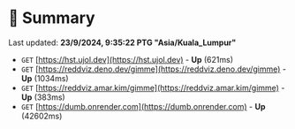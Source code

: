 # 📖 Summary
Last updated: **23/9/2024, 9:35:22 PTG "Asia/Kuala_Lumpur"**

- `GET` [https://hst.ujol.dev](https://hst.ujol.dev) - **Up** (621ms)
- `GET` [https://reddviz.deno.dev/gimme](https://reddviz.deno.dev/gimme) - **Up** (1034ms)
- `GET` [https://reddviz.amar.kim/gimme](https://reddviz.amar.kim/gimme) - **Up** (383ms)
- `GET` [https://dumb.onrender.com](https://dumb.onrender.com) - **Up** (42602ms)
